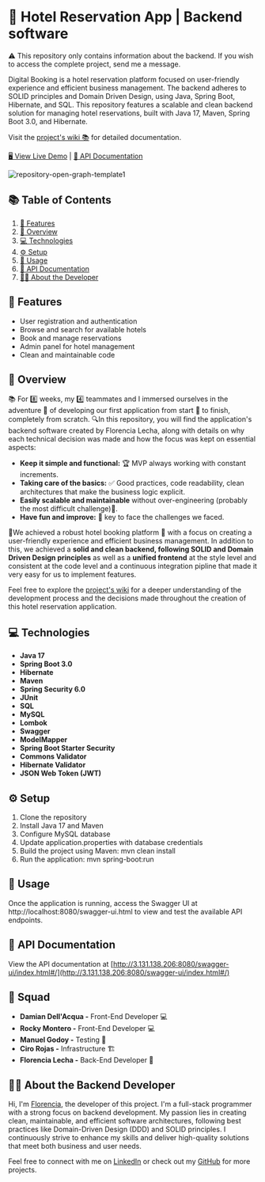 # 🏨 Hotel Reservation App | Backend software

⚠️ This repository only contains information about the backend. If you wish to access the complete project, send me a message.

Digital Booking is a hotel reservation platform focused on user-friendly experience and efficient business management. The backend adheres to SOLID principles and Domain Driven Design, using Java, Spring Boot, Hibernate, and SQL. This repository features a scalable and clean backend solution for managing hotel reservations, built with Java 17, Maven, Spring Boot 3.0, and Hibernate.

Visit the [project's wiki 📚](https://github.com/florencialecha/digital-booking-software-backend/wiki) for detailed documentation.

[🖥️ View Live Demo](http://digital-booking-6.s3-website.us-east-2.amazonaws.com/) |
[📃 API Documentation](http://3.131.138.206:8080/swagger-ui/index.html#/)

![repository-open-graph-template1](https://user-images.githubusercontent.com/106263642/232552110-9a8794a9-c19e-48ca-8736-865dac9dc407.png)

## 📚 Table of Contents

1. [🌟 Features](https://github.com/florencialecha/digital-booking-software-backend/blob/development/README.md#-features)
2. [🎯 Overview](https://github.com/florencialecha/digital-booking-software-backend/blob/development/README.md#--overview)
3. [💻 Technologies](https://github.com/florencialecha/digital-booking-software-backend/blob/development/README.md#-technologies)
4. [⚙️ Setup](https://github.com/florencialecha/digital-booking-software-backend/blob/development/README.md#%EF%B8%8F-setup)
5. [🚀 Usage](https://github.com/florencialecha/digital-booking-software-backend/blob/development/README.md#-usage)
7. [📃 API Documentation](https://github.com/florencialecha/digital-booking-software-backend/blob/development/README.md#-api-documentation)
8. [👩‍💻 About the Developer](https://github.com/florencialecha/digital-booking-software-backend/blob/development/README.md#-about-the-developer)

## 🌟 Features

- User registration and authentication
- Browse and search for available hotels
- Book and manage reservations
- Admin panel for hotel management
- Clean and maintainable code

## 🎯  Overview

📚 For 8️⃣ weeks, my 4️⃣ teammates and I immersed ourselves in the adventure 🚀 of developing our first application from start 🏁 to finish, completely from scratch.
🔍In this repository, you will find the application's backend software created by Florencia Lecha, along with details on why each technical decision was made and how the focus was kept on essential aspects:
- **Keep it simple and functional:** 🏆 MVP always working with constant increments. 
- **Taking care of the basics:** ✅ Good practices, code readability, clean architectures that make the business logic explicit.
- **Easily scalable and maintainable** without over-engineering (probably the most difficult challenge)🌟.
- **Have fun and improve:** 🔑 key to face the challenges we faced.

🎯We achieved a robust hotel booking platform 🏨 with a focus on creating a user-friendly experience and efficient business management.
In addition to this, we achieved a **solid and clean backend, following SOLID and Domain Driven Design principles** as well as a **unified frontend** at the style level and consistent at the code level and a continuous integration pipline that made it very easy for us to implement features.

Feel free to explore the [project's wiki](https://github.com/florencialecha/digital-booking-software-backend/wiki) for a deeper understanding of the development process and the decisions made throughout the creation of this hotel reservation application.

## 💻 Technologies

- **Java 17**
- **Spring Boot 3.0**
- **Hibernate**
- **Maven**
- **Spring Security 6.0**
- **JUnit**
- **SQL**
- **MySQL**
- **Lombok**
- **Swagger**
- **ModelMapper**
- **Spring Boot Starter Security**
- **Commons Validator**
- **Hibernate Validator**
- **JSON Web Token (JWT)**

## ⚙️ Setup
1. Clone the repository
2. Install Java 17 and Maven
3. Configure MySQL database
4. Update application.properties with database credentials
5. Build the project using Maven: mvn clean install
6. Run the application: mvn spring-boot:run

## 🚀 Usage
Once the application is running, access the Swagger UI at http://localhost:8080/swagger-ui.html to view and test the available API endpoints.

## 📃 API Documentation

View the API documentation at [http://3.131.138.206:8080/swagger-ui/index.html#/](http://3.131.138.206:8080/swagger-ui/index.html#/)

## 👥 Squad
* **Damian Dell'Acqua -** Front-End Developer 💻
* **Rocky Montero -** Front-End Developer 💻
* **Manuel Godoy -** Testing 🧪
* **Ciro Rojas -** Infrastructure 🏗️
* **Florencia Lecha -** Back-End Developer 🔧

## 👩‍💻 About the Backend Developer

Hi, I'm [Florencia](https://www.linkedin.com/in/florencialecha/), the developer of this project. I'm a full-stack programmer with a strong focus on backend development. My passion lies in creating clean, maintainable, and efficient software architectures, following best practices like Domain-Driven Design (DDD) and SOLID principles. I continuously strive to enhance my skills and deliver high-quality solutions that meet both business and user needs.

Feel free to connect with me on [LinkedIn](https://www.linkedin.com/in/florencialecha/) or check out my [GitHub](https://github.com/florencialecha) for more projects.
